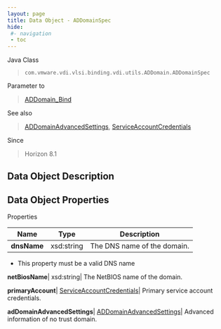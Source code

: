 ```yaml
---
layout: page
title: Data Object - ADDomainSpec
hide:
 #- navigation
 - toc
---
```






Java Class  
> `com.vmware.vdi.vlsi.binding.vdi.utils.ADDomain.ADDomainSpec`

Parameter to  
> [ADDomain_Bind](vdi.utils.ADDomain.md#bind)

See also  
> [ADDomainAdvancedSettings](vdi.utils.ADDomain.ADDomainAdvancedSettings.md), [ServiceAccountCredentials](vdi.utils.ADDomain.ServiceAccountCredentials.md)

Since  
> Horizon 8.1


## Data Object Description 

## Data Object Properties

Properties

Name |  Type |  Description   
---|---|---  
**dnsName**|  xsd:string|  The DNS name of the domain.   


  * This property must be a valid DNS name 

  
**netBiosName**|  xsd:string|  The NetBIOS name of the domain.   
  
**primaryAccount**| [ServiceAccountCredentials](vdi.utils.ADDomain.ServiceAccountCredentials.md)|  Primary service account credentials.   
  
**adDomainAdvancedSettings**| [ADDomainAdvancedSettings](vdi.utils.ADDomain.ADDomainAdvancedSettings.md)|  Advanced information of no trust domain.   
  
  
  
 
  
  
